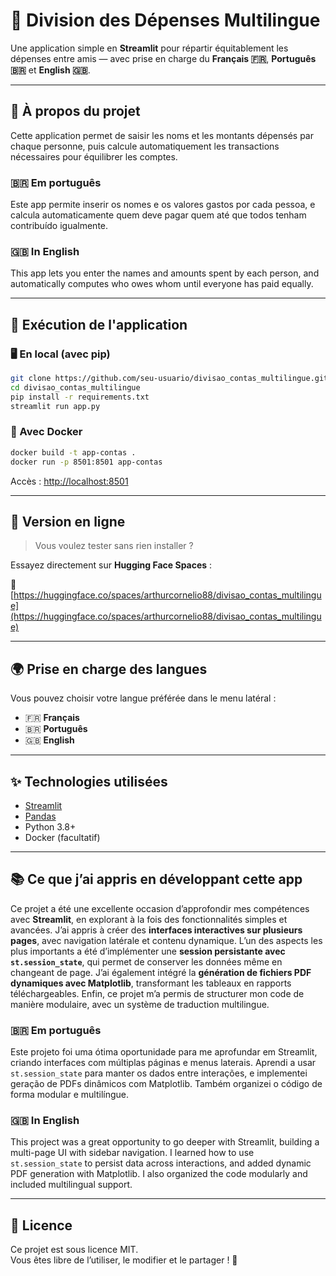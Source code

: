 # 💸 Division des Dépenses Multilingue

Une application simple en **Streamlit** pour répartir équitablement les dépenses entre amis — avec prise en charge du **Français 🇫🇷**, **Português 🇧🇷** et **English 🇬🇧**.

---

## 🧠 À propos du projet

Cette application permet de saisir les noms et les montants dépensés par chaque personne, puis calcule automatiquement les transactions nécessaires pour équilibrer les comptes.

### 🇧🇷 Em português

Este app permite inserir os nomes e os valores gastos por cada pessoa, e calcula automaticamente quem deve pagar quem até que todos tenham contribuído igualmente.

### 🇬🇧 In English

This app lets you enter the names and amounts spent by each person, and automatically computes who owes whom until everyone has paid equally.

---

## 🚀 Exécution de l'application

### 🖥️ En local (avec pip)

```bash
git clone https://github.com/seu-usuario/divisao_contas_multilingue.git
cd divisao_contas_multilingue
pip install -r requirements.txt
streamlit run app.py
```

### 🐳 Avec Docker

```bash
docker build -t app-contas .
docker run -p 8501:8501 app-contas
```

Accès : [http://localhost:8501](http://localhost:8501)

---

## 🤗 Version en ligne

> Vous voulez tester sans rien installer ?

Essayez directement sur **Hugging Face Spaces** :

🔗 [https://huggingface.co/spaces/arthurcornelio88/divisao_contas_multilingue](https://huggingface.co/spaces/arthurcornelio88/divisao_contas_multilingue)

---

## 🌍 Prise en charge des langues

Vous pouvez choisir votre langue préférée dans le menu latéral :

- 🇫🇷 **Français**
- 🇧🇷 **Português**
- 🇬🇧 **English**

---

## ✨ Technologies utilisées

- [Streamlit](https://streamlit.io/)
- [Pandas](https://pandas.pydata.org/)
- Python 3.8+
- Docker (facultatif)

---

## 📚 Ce que j’ai appris en développant cette app

Ce projet a été une excellente occasion d’approfondir mes compétences avec **Streamlit**, en explorant à la fois des fonctionnalités simples et avancées. J’ai appris à créer des **interfaces interactives sur plusieurs pages**, avec navigation latérale et contenu dynamique. L’un des aspects les plus importants a été d’implémenter une **session persistante avec `st.session_state`**, qui permet de conserver les données même en changeant de page. J’ai également intégré la **génération de fichiers PDF dynamiques avec Matplotlib**, transformant les tableaux en rapports téléchargeables. Enfin, ce projet m’a permis de structurer mon code de manière modulaire, avec un système de traduction multilingue.

### 🇧🇷 Em português

Este projeto foi uma ótima oportunidade para me aprofundar em Streamlit, criando interfaces com múltiplas páginas e menus laterais. Aprendi a usar `st.session_state` para manter os dados entre interações, e implementei geração de PDFs dinâmicos com Matplotlib. Também organizei o código de forma modular e multilíngue.

### 🇬🇧 In English

This project was a great opportunity to go deeper with Streamlit, building a multi-page UI with sidebar navigation. I learned how to use `st.session_state` to persist data across interactions, and added dynamic PDF generation with Matplotlib. I also organized the code modularly and included multilingual support.

---

## 📄 Licence

Ce projet est sous licence MIT.  
Vous êtes libre de l’utiliser, le modifier et le partager ! 🚀
